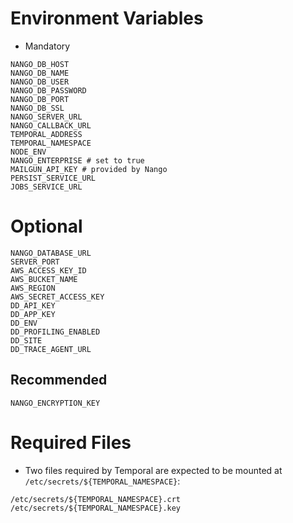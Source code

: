 # Environment Variables
* Mandatory
```
NANGO_DB_HOST
NANGO_DB_NAME
NANGO_DB_USER
NANGO_DB_PASSWORD
NANGO_DB_PORT
NANGO_DB_SSL
NANGO_SERVER_URL
NANGO_CALLBACK_URL
TEMPORAL_ADDRESS
TEMPORAL_NAMESPACE
NODE_ENV
NANGO_ENTERPRISE # set to true
MAILGUN_API_KEY # provided by Nango
PERSIST_SERVICE_URL
JOBS_SERVICE_URL
```

# Optional
```
NANGO_DATABASE_URL
SERVER_PORT
AWS_ACCESS_KEY_ID
AWS_BUCKET_NAME
AWS_REGION
AWS_SECRET_ACCESS_KEY
DD_API_KEY
DD_APP_KEY
DD_ENV
DD_PROFILING_ENABLED
DD_SITE
DD_TRACE_AGENT_URL
```

## Recommended
```
NANGO_ENCRYPTION_KEY
```

# Required Files
* Two files required by Temporal are expected to be mounted at `/etc/secrets/${TEMPORAL_NAMESPACE}`:
```
/etc/secrets/${TEMPORAL_NAMESPACE}.crt
/etc/secrets/${TEMPORAL_NAMESPACE}.key
```
